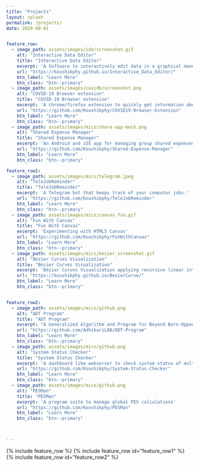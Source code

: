 ```yaml
---
title: "Projects"
layout: splash
permalink: /projects/
date: 2020-08-01


feature_row:
  - image_path: assets/images/ide/screenshot.gif
    alt: "Interactive Data Editor"
    title: "Interactive Data Editor"
    excerpt: 'A Software to interactively edit data in a graphical manner.'
    url: "https://koushikphy.github.io/Interactive_Data_Editor/"
    btn_label: "Learn More"
    btn_class: "btn--primary"
  - image_path: assets/images/covidb/screenshot.png
    alt: "COVID-19 Browser extension"
    title: "COVID-19 Browser extension"
    excerpt: 'A chrome/firefox extension to quickly get information about Coronavirus disease'
    url: "https://github.com/Koushikphy/COVID19-Browser-Extension"
    btn_label: "Learn More"
    btn_class: "btn--primary"
  - image_path: assets/images/mics/share-app-mock.png
    alt: "Shared Expense Manager"
    title: "Shared Expense Manager"
    excerpt: 'An Android and iOS app for managing group shared expenses.'
    url: "https://github.com/Koushikphy/Shared-Expense-Manager"
    btn_label: "Learn More"
    btn_class: "btn--primary"

feature_row1:
  - image_path: assets/images/mics/telegram.jpeg
    alt: "TeleJobReminder"
    title: "TeleJobReminder"
    excerpt: 'A Telegram bot that keeps track of your computer jobs.'
    url: "https://github.com/Koushikphy/TeleJobReminder"
    btn_label: "Learn More"
    btn_class: "btn--primary"
  - image_path: assets/images/mics/canvas_fun.gif
    alt: "Fun With Canvas"
    title: "Fun With Canvas"
    excerpt: 'Experimenting with HTML5 Canvas'
    url: "https://github.com/Koushikphy/FunWithCanvas"
    btn_label: "Learn More"
    btn_class: "btn--primary"
  - image_path: assets/images/mics/bezier_screenshot.gif
    alt: "Bézier Curves Visualization"
    title: "Bézier Curves Visualization"
    excerpt: 'Bézier Curves Visualization applying recursive linear interpolation'
    url: "https://koushikphy.github.io/BezierCurve/"
    btn_label: "Learn More"
    btn_class: "btn--primary"


feature_row2:
  - image_path: assets/images/mics/github.png
    alt: "ADT Program"
    title: "ADT Program"
    excerpt: "A Generalized Algorithm and Program for Beyond Born-Oppenheimer Equations of 'N' Dimensional Sub-Hilbert Space"
    url: "https://github.com/AdhikariLAB/ADT-Program"
    btn_label: "Learn More"
    btn_class: "btn--primary"
  - image_path: assets/images/mics/github.png
    alt: "System Status Checker"
    title: "System Status Checker"
    excerpt: 'A dashboard like webserver to check system status of multiple PC/Workstation/Cluster in a single place.'
    url: "https://github.com/Koushikphy/System-Status-Checker"
    btn_label: "Learn More"
    btn_class: "btn--primary"
  - image_path: assets/images/mics/github.png
    alt: "PESMan"
    title: "PESMan"
    excerpt: 'A program suite to manage global PES calculations'
    url: "https://github.com/Koushikphy/PESMan"
    btn_label: "Learn More"
    btn_class: "btn--primary"



---
```


{% include feature_row %}
{% include feature_row  id="feature_row1" %}
{% include feature_row  id="feature_row2" %}

